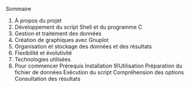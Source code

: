 Sommaire

1) À propos du projet
2) Développement du script Shell et du programme C
3) Gestion et traitement des données
4) Création de graphiques avec Gnuplot
5) Organisation et stockage des données et des résultats
6) Flexibilité et évolutivité
7) Technologies utilisées
8) Pour commencer
   Prérequis
   Installation
9)Utilisation
   Préparation du fichier de données
   Exécution du script
   Compréhension des options
   Consultation des résultats
